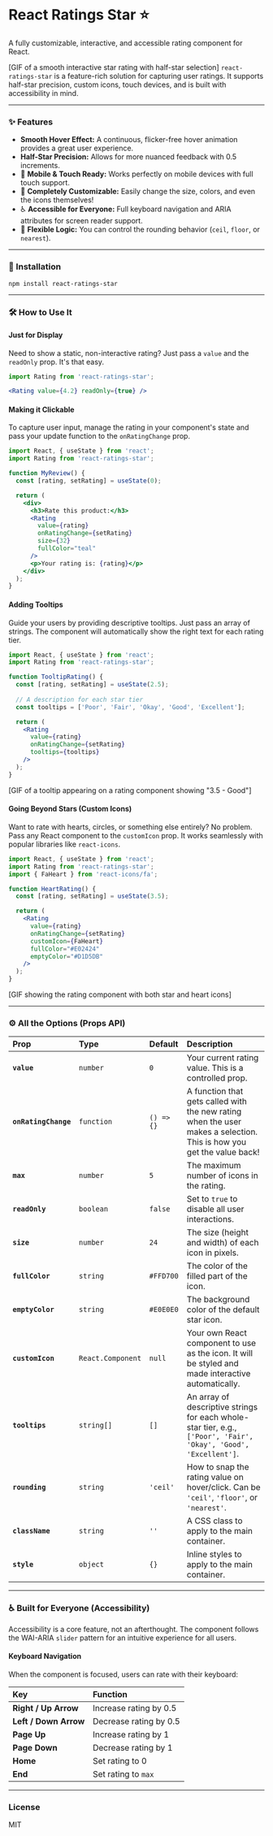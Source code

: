 # React Ratings Star ⭐

A fully customizable, interactive, and accessible rating component for React.

[GIF of a smooth interactive star rating with half-star selection]
`react-ratings-star` is a feature-rich solution for capturing user ratings. It supports half-star precision, custom icons, touch devices, and is built with accessibility in mind.

---
### ✨ Features

* **Smooth Hover Effect:** A continuous, flicker-free hover animation provides a great user experience.
* **Half-Star Precision:** Allows for more nuanced feedback with 0.5 increments.
* 📱 **Mobile & Touch Ready:** Works perfectly on mobile devices with full touch support.
* 🎨 **Completely Customizable:** Easily change the size, colors, and even the icons themselves!
* ♿ **Accessible for Everyone:**  Full keyboard navigation and ARIA attributes for screen reader support.
* 🧠 **Flexible Logic:** You can control the rounding behavior (`ceil`, `floor`, or `nearest`).

---
### 🚀 Installation

```bash
npm install react-ratings-star
```

---
### 🛠️ How to Use It

#### Just for Display
Need to show a static, non-interactive rating? Just pass a `value` and the `readOnly` prop. It's that easy.

```jsx
import Rating from 'react-ratings-star';

<Rating value={4.2} readOnly={true} />
```

#### Making it Clickable
To capture user input, manage the rating in your component's state and pass your update function to the `onRatingChange` prop.

```jsx
import React, { useState } from 'react';
import Rating from 'react-ratings-star';

function MyReview() {
  const [rating, setRating] = useState(0);

  return (
    <div>
      <h3>Rate this product:</h3>
      <Rating
        value={rating}
        onRatingChange={setRating}
        size={32}
        fullColor="teal"
      />
      <p>Your rating is: {rating}</p>
    </div>
  );
}
```

#### Adding Tooltips
Guide your users by providing descriptive tooltips. Just pass an array of strings. The component will automatically show the right text for each rating tier.

```jsx
import React, { useState } from 'react';
import Rating from 'react-ratings-star';

function TooltipRating() {
  const [rating, setRating] = useState(2.5);
  
  // A description for each star tier
  const tooltips = ['Poor', 'Fair', 'Okay', 'Good', 'Excellent'];

  return (
    <Rating
      value={rating}
      onRatingChange={setRating}
      tooltips={tooltips}
    />
  );
}
```
[GIF of a tooltip appearing on a rating component showing "3.5 - Good"]

#### Going Beyond Stars (Custom Icons)
Want to rate with hearts, circles, or something else entirely? No problem. Pass any React component to the `customIcon` prop. It works seamlessly with popular libraries like `react-icons`.

```jsx
import React, { useState } from 'react';
import Rating from 'react-ratings-star';
import { FaHeart } from 'react-icons/fa';

function HeartRating() {
  const [rating, setRating] = useState(3.5);

  return (
    <Rating
      value={rating}
      onRatingChange={setRating}
      customIcon={FaHeart}
      fullColor="#E02424"
      emptyColor="#D1D5DB"
    />
  );
}
```
[GIF showing the rating component with both star and heart icons]

---
### ⚙️ All the Options (Props API)

| Prop | Type | Default | Description |
| :--- | :--- | :--- | :--- |
| **`value`** | `number` | `0` | Your current rating value. This is a controlled prop. |
| **`onRatingChange`**| `function` | `() => {}` | A function that gets called with the new rating when the user makes a selection. This is how you get the value back! |
| **`max`** | `number` | `5` | The maximum number of icons in the rating. |
| **`readOnly`** | `boolean` | `false` | Set to `true` to disable all user interactions. |
| **`size`** | `number` | `24` | The size (height and width) of each icon in pixels. |
| **`fullColor`** | `string` | `#FFD700` | The color of the filled part of the icon. |
| **`emptyColor`** | `string` | `#E0E0E0` | The background color of the default star icon. |
| **`customIcon`** | `React.Component`| `null` | Your own React component to use as the icon. It will be styled and made interactive automatically. |
| **`tooltips`** | `string[]` | `[]` | An array of descriptive strings for each whole-star tier, e.g., `['Poor', 'Fair', 'Okay', 'Good', 'Excellent']`. |
| **`rounding`** | `string` | `'ceil'` | How to snap the rating value on hover/click. Can be `'ceil'`, `'floor'`, or `'nearest'`. |
| **`className`** | `string` | `''` | A CSS class to apply to the main container. |
| **`style`** | `object` | `{}` | Inline styles to apply to the main container. |

---
### ♿ Built for Everyone (Accessibility)

Accessibility is a core feature, not an afterthought. The component follows the WAI-ARIA `slider` pattern for an intuitive experience for all users.

#### Keyboard Navigation
When the component is focused, users can rate with their keyboard:

| Key | Function |
| :--- | :--- |
| **Right / Up Arrow** | Increase rating by 0.5 |
| **Left / Down Arrow** | Decrease rating by 0.5 |
| **Page Up** | Increase rating by 1 |
| **Page Down** | Decrease rating by 1 |
| **Home** | Set rating to 0 |
| **End** | Set rating to `max` |

---
### License
MIT